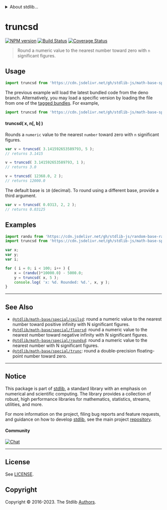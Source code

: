 <!--

@license Apache-2.0

Copyright (c) 2018 The Stdlib Authors.

Licensed under the Apache License, Version 2.0 (the "License");
you may not use this file except in compliance with the License.
You may obtain a copy of the License at

   http://www.apache.org/licenses/LICENSE-2.0

Unless required by applicable law or agreed to in writing, software
distributed under the License is distributed on an "AS IS" BASIS,
WITHOUT WARRANTIES OR CONDITIONS OF ANY KIND, either express or implied.
See the License for the specific language governing permissions and
limitations under the License.

-->


<details>
  <summary>
    About stdlib...
  </summary>
  <p>We believe in a future in which the web is a preferred environment for numerical computation. To help realize this future, we've built stdlib. stdlib is a standard library, with an emphasis on numerical and scientific computation, written in JavaScript (and C) for execution in browsers and in Node.js.</p>
  <p>The library is fully decomposable, being architected in such a way that you can swap out and mix and match APIs and functionality to cater to your exact preferences and use cases.</p>
  <p>When you use stdlib, you can be absolutely certain that you are using the most thorough, rigorous, well-written, studied, documented, tested, measured, and high-quality code out there.</p>
  <p>To join us in bringing numerical computing to the web, get started by checking us out on <a href="https://github.com/stdlib-js/stdlib">GitHub</a>, and please consider <a href="https://opencollective.com/stdlib">financially supporting stdlib</a>. We greatly appreciate your continued support!</p>
</details>

# truncsd

[![NPM version][npm-image]][npm-url] [![Build Status][test-image]][test-url] [![Coverage Status][coverage-image]][coverage-url] <!-- [![dependencies][dependencies-image]][dependencies-url] -->

> Round a numeric value to the nearest number toward zero with `n` significant figures.



<section class="usage">

## Usage

```javascript
import truncsd from 'https://cdn.jsdelivr.net/gh/stdlib-js/math-base-special-truncsd@deno/mod.js';
```
The previous example will load the latest bundled code from the deno branch. Alternatively, you may load a specific version by loading the file from one of the [tagged bundles](https://github.com/stdlib-js/math-base-special-truncsd/tags). For example,

```javascript
import truncsd from 'https://cdn.jsdelivr.net/gh/stdlib-js/math-base-special-truncsd@v0.1.0-deno/mod.js';
```

#### truncsd( x, n\[, b] )

Rounds a `numeric` value to the nearest `number` toward zero with `n` significant figures.

```javascript
var v = truncsd( 3.141592653589793, 5 );
// returns 3.1415

v = truncsd( 3.141592653589793, 1 );
// returns 3.0

v = truncsd( 12368.0, 2 );
// returns 12000.0
```

The default base is `10` (decimal). To round using a different base, provide a third argument.

```javascript
var v = truncsd( 0.0313, 2, 2 );
// returns 0.03125
```

</section>

<!-- /.usage -->

<section class="notes">

</section>

<!-- /.notes -->

<section class="examples">

## Examples

<!-- eslint no-undef: "error" -->

```javascript
import randu from 'https://cdn.jsdelivr.net/gh/stdlib-js/random-base-randu@deno/mod.js';
import truncsd from 'https://cdn.jsdelivr.net/gh/stdlib-js/math-base-special-truncsd@deno/mod.js';

var x;
var y;
var i;

for ( i = 0; i < 100; i++ ) {
    x = (randu()*10000.0) - 5000.0;
    y = truncsd( x, 5 );
    console.log( 'x: %d. Rounded: %d.', x, y );
}
```

</section>

<!-- /.examples -->

<!-- Section for related `stdlib` packages. Do not manually edit this section, as it is automatically populated. -->

<section class="related">

* * *

## See Also

-   <span class="package-name">[`@stdlib/math-base/special/ceilsd`][@stdlib/math/base/special/ceilsd]</span><span class="delimiter">: </span><span class="description">round a numeric value to the nearest number toward positive infinity with N significant figures.</span>
-   <span class="package-name">[`@stdlib/math-base/special/floorsd`][@stdlib/math/base/special/floorsd]</span><span class="delimiter">: </span><span class="description">round a numeric value to the nearest number toward negative infinity with N significant figures.</span>
-   <span class="package-name">[`@stdlib/math-base/special/roundsd`][@stdlib/math/base/special/roundsd]</span><span class="delimiter">: </span><span class="description">round a numeric value to the nearest number with N significant figures.</span>
-   <span class="package-name">[`@stdlib/math-base/special/trunc`][@stdlib/math/base/special/trunc]</span><span class="delimiter">: </span><span class="description">round a double-precision floating-point number toward zero.</span>

</section>

<!-- /.related -->

<!-- Section for all links. Make sure to keep an empty line after the `section` element and another before the `/section` close. -->


<section class="main-repo" >

* * *

## Notice

This package is part of [stdlib][stdlib], a standard library with an emphasis on numerical and scientific computing. The library provides a collection of robust, high performance libraries for mathematics, statistics, streams, utilities, and more.

For more information on the project, filing bug reports and feature requests, and guidance on how to develop [stdlib][stdlib], see the main project [repository][stdlib].

#### Community

[![Chat][chat-image]][chat-url]

---

## License

See [LICENSE][stdlib-license].


## Copyright

Copyright &copy; 2016-2023. The Stdlib [Authors][stdlib-authors].

</section>

<!-- /.stdlib -->

<!-- Section for all links. Make sure to keep an empty line after the `section` element and another before the `/section` close. -->

<section class="links">

[npm-image]: http://img.shields.io/npm/v/@stdlib/math-base-special-truncsd.svg
[npm-url]: https://npmjs.org/package/@stdlib/math-base-special-truncsd

[test-image]: https://github.com/stdlib-js/math-base-special-truncsd/actions/workflows/test.yml/badge.svg?branch=v0.1.0
[test-url]: https://github.com/stdlib-js/math-base-special-truncsd/actions/workflows/test.yml?query=branch:v0.1.0

[coverage-image]: https://img.shields.io/codecov/c/github/stdlib-js/math-base-special-truncsd/main.svg
[coverage-url]: https://codecov.io/github/stdlib-js/math-base-special-truncsd?branch=main

<!--

[dependencies-image]: https://img.shields.io/david/stdlib-js/math-base-special-truncsd.svg
[dependencies-url]: https://david-dm.org/stdlib-js/math-base-special-truncsd/main

-->

[chat-image]: https://img.shields.io/gitter/room/stdlib-js/stdlib.svg
[chat-url]: https://app.gitter.im/#/room/#stdlib-js_stdlib:gitter.im

[stdlib]: https://github.com/stdlib-js/stdlib

[stdlib-authors]: https://github.com/stdlib-js/stdlib/graphs/contributors

[umd]: https://github.com/umdjs/umd
[es-module]: https://developer.mozilla.org/en-US/docs/Web/JavaScript/Guide/Modules

[deno-url]: https://github.com/stdlib-js/math-base-special-truncsd/tree/deno
[umd-url]: https://github.com/stdlib-js/math-base-special-truncsd/tree/umd
[esm-url]: https://github.com/stdlib-js/math-base-special-truncsd/tree/esm
[branches-url]: https://github.com/stdlib-js/math-base-special-truncsd/blob/main/branches.md

[stdlib-license]: https://raw.githubusercontent.com/stdlib-js/math-base-special-truncsd/main/LICENSE

<!-- <related-links> -->

[@stdlib/math/base/special/ceilsd]: https://github.com/stdlib-js/math-base-special-ceilsd/tree/deno

[@stdlib/math/base/special/floorsd]: https://github.com/stdlib-js/math-base-special-floorsd/tree/deno

[@stdlib/math/base/special/roundsd]: https://github.com/stdlib-js/math-base-special-roundsd/tree/deno

[@stdlib/math/base/special/trunc]: https://github.com/stdlib-js/math-base-special-trunc/tree/deno

<!-- </related-links> -->

</section>

<!-- /.links -->
